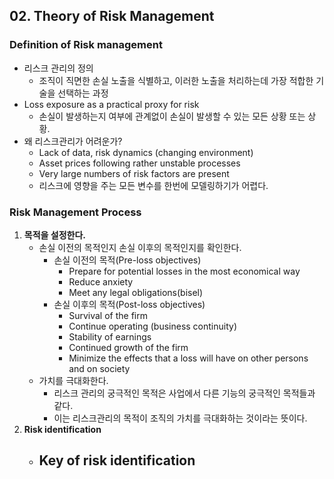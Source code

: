 ## 02. Theory of Risk Management

### Definition of Risk management

- 리스크 관리의 정의
  - 조직이 직면한 손실 노출을 식별하고, 이러한 노출을 처리하는데 가장 적합한 기술을 선택하는 과정
- Loss exposure as a practical proxy for risk
  - 손실이 발생하는지 여부에 관계없이 손실이 발생할 수 있는 모든 상황 또는 상황.
- 왜 리스크관리가 어려운가?
  - Lack of data, risk dynamics (changing environment)
  - Asset prices following rather unstable processes
  - Very large numbers of risk factors are present
  - 리스크에 영향을 주는 모든 변수를 한번에 모델링하기가 어렵다.

### Risk Management Process

1. **목적을 설정한다.**
   - 손실 이전의 목적인지 손실 이후의 목적인지를 확인한다.
     - 손실 이전의 목적(Pre-loss objectives)
       - Prepare for potential losses in the most economical way
       - Reduce anxiety
       - Meet any legal obligations(bisel)
     - 손실 이후의 목적(Post-loss objectives)
       - Survival of the firm
       - Continue operating (business continuity)
       - Stability of earnings
       - Continued growth of the firm
       - Minimize the effects that a loss will have on other persons and on society
   - 가치를 극대화한다.
     - 리스크 관리의 궁극적인 목적은 사업에서 다른 기능의 궁극적인 목적들과 같다.
     - 이는 리스크관리의 목적이 조직의 가치를 극대화하는 것이라는 뜻이다.
2. **Risk identification**
   - Key of risk identification
     - 